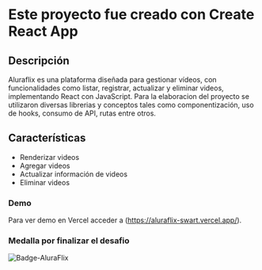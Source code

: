 # Este proyecto fue creado con Create React App

## Descripción

Aluraflix es una plataforma diseñada para gestionar vídeos, con funcionalidades como listar, registrar, actualizar y eliminar videos, implementando React con JavaScript. Para la elaboracion del proyecto se utilizaron diversas librerias y conceptos tales como componentización, uso de hooks, consumo de API, rutas entre otros.

## Características

- Renderizar videos
- Agregar videos
- Actualizar información de videos
- Eliminar videos

### Demo

Para ver demo en Vercel acceder a (https://aluraflix-swart.vercel.app/).

### Medalla por finalizar el desafio

![Badge-AluraFlix](https://github.com/user-attachments/assets/0b60b6b7-c652-4fef-a80e-319c6de0e1f4)
